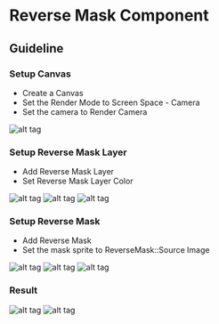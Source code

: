 # Reverse Mask Component

## Guideline
### Setup **Canvas**
* Create a Canvas
* Set the Render Mode to Screen Space - Camera
* Set the camera to Render Camera

![alt tag](https://github.com/ted10401/ReverseMaskComponent/blob/master/GithubResources/ReverseMaskComponent-Canvas.png)

### Setup **Reverse Mask Layer**
* Add Reverse Mask Layer
* Set Reverse Mask Layer Color

![alt tag](https://github.com/ted10401/ReverseMaskComponent/blob/master/GithubResources/ReverseMaskComponent-AddComponent-ReverseMaskLayer.png)
![alt tag](https://github.com/ted10401/ReverseMaskComponent/blob/master/GithubResources/ReverseMaskComponent-MenuItem-ReverseMaskLayer.png)
![alt tag](https://github.com/ted10401/ReverseMaskComponent/blob/master/GithubResources/ReverseMaskComponent-Component-ReverseMaskLayer.png)

### Setup **Reverse Mask**
* Add Reverse Mask
* Set the mask sprite to ReverseMask::Source Image

![alt tag](https://github.com/ted10401/ReverseMaskComponent/blob/master/GithubResources/ReverseMaskComponent-AddComponent-ReverseMask.png)
![alt tag](https://github.com/ted10401/ReverseMaskComponent/blob/master/GithubResources/ReverseMaskComponent-MenuItem-ReverseMask.png)
![alt tag](https://github.com/ted10401/ReverseMaskComponent/blob/master/GithubResources/ReverseMaskComponent-Component-ReverseMask.png)

### Result

![alt tag](https://github.com/ted10401/ReverseMaskComponent/blob/master/GithubResources/ReverseMaskComponent-Demo.png)
![alt tag](https://github.com/ted10401/ReverseMaskComponent/blob/master/GithubResources/ReverseMaskComponent-UnityChanDemo.gif)
